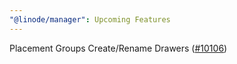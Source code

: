 ```yaml
---
"@linode/manager": Upcoming Features
---
```


Placement Groups Create/Rename Drawers ([#10106](https://github.com/linode/manager/pull/10106))
